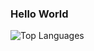 ### Hello World

  <img src="https://github-readme-stats.vercel.app/api/top-langs/?username=MariaChrysafis&layout=compact&theme=algolia" alt="Top Languages" />
